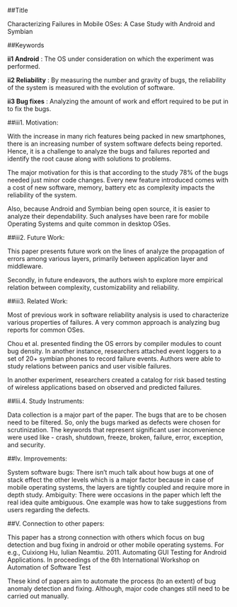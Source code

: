 ##Title
 
Characterizing Failures in Mobile OSes: A Case Study with Android and Symbian

##Keywords

**ii1 Android** : The OS under consideration on which the experiment was performed. 

**ii2 Reliability** : By measuring the number and gravity of bugs, the reliability of the system is measured with the evolution of software.

**ii3 Bug fixes** : Analyzing the amount of work and effort required to be put in to fix the bugs.

##iii1. Motivation:

With the increase in many rich features being packed in new smartphones, there is an increasing number of system software defects being reported. Hence, it is a challenge to analyze the bugs and failures reported and identify the root cause along with solutions to problems. 

The major motivation for this is that according to the study 78% of the bugs needed just minor code changes. Every new feature introduced comes with a cost of new software, memory, battery etc as complexity impacts the reliability of the system.

Also, because Android and Symbian being open source, it is easier to analyze their dependability. Such analyses have been rare for mobile Operating Systems and quite common in desktop OSes.

##iii2. Future Work:

This paper presents future work on the lines of analyze the propagation of errors among various layers, primarily between application layer and middleware. 

Secondly, in future endeavors, the authors wish to explore more empirical relation between  complexity, customizability and reliability.

##iii3. Related Work:

Most of previous work in software reliability analysis is used to characterize various properties of failures. A very common approach is analyzing bug reports for common OSes. 

Chou et al. presented finding the OS errors by compiler modules to count bug density. In another instance, researchers attached event loggers to a set of 20+ symbian phones to record failure events. Authors were able to study relations between panics and user visible failures.

In another experiment, researchers created a catalog for risk based testing of wireless applications based on observed and predicted failures. 

##Iii.4. Study Instruments:

 Data collection is a major part of the paper. The bugs that are to be chosen need to be filtered. So, only the bugs marked as defects were chosen for scrutinization. The keywords that represent significant user inconvenience were used like - crash, shutdown, freeze, broken, failure, error, exception, and security. 

##Iv. Improvements:

System software bugs: There isn’t much talk about how bugs at one of stack effect the other levels which is a major factor because in case of mobile operating systems, the layers are tightly coupled and require more in depth study.
Ambiguity: There were occasions in the paper which left the real idea quite ambiguous. One example was how to take suggestions from users regarding the defects. 

##V. Connection to other papers:

This paper has a strong connection with others which focus on bug detection and bug fixing in android or other mobile operating systems. For e.g., Cuixiong Hu, Iulian Neamtiu. 2011. Automating GUI Testing for Android Applications. In proceedings of the 6th International Workshop on Automation of Software Test


These kind of papers aim to automate the process (to an extent) of bug anomaly detection and fixing. Although, major code changes still need to be carried out manually.